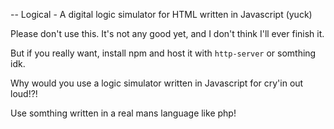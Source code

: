 -- Logical - A digital logic simulator for HTML written in Javascript (yuck) 

Please don't use this. It's not any good yet, and I don't think I'll ever finish it.

But if you really want, install npm and host it with `http-server` or somthing idk.

Why would you use a logic simulator written in Javascript for cry'in out loud!?!

Use somthing written in a real mans language like php!

